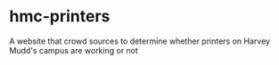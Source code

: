 # hmc-printers
A website that crowd sources to determine whether printers on Harvey Mudd's campus are working or not

